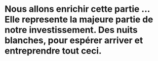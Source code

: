 <h1>Nous allons enrichir cette partie ... Elle represente la majeure partie de notre investissement. Des nuits blanches, pour espérer arriver et entreprendre tout ceci.</h1>